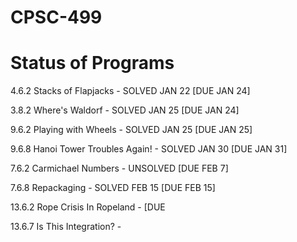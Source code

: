 CPSC-499
========

Status of Programs
==================

4.6.2 Stacks of Flapjacks - SOLVED JAN 22 [DUE JAN 24]

3.8.2 Where's Waldorf - SOLVED JAN 25 [DUE JAN 24] 

9.6.2 Playing with Wheels - SOLVED JAN 25 [DUE JAN 25]

9.6.8 Hanoi Tower Troubles Again! - SOLVED JAN 30 [DUE JAN 31]

7.6.2 Carmichael Numbers - UNSOLVED [DUE FEB 7] 

7.6.8 Repackaging - SOLVED FEB 15 [DUE FEB 15] 

13.6.2 Rope Crisis In Ropeland -    [DUE 

13.6.7 Is This Integration? -     
